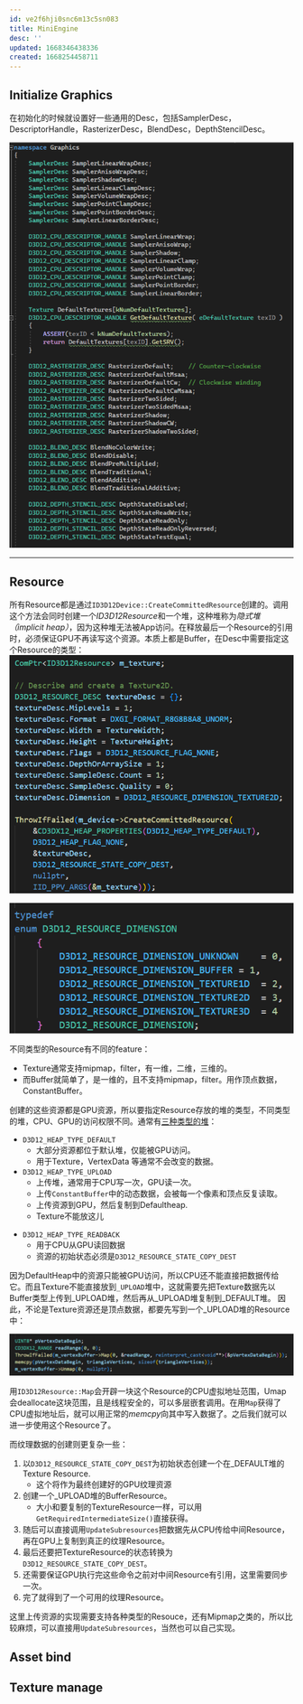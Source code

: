 ```yaml
---
id: ve2f6hji0snc6m13c5sn083
title: MiniEngine
desc: ''
updated: 1668346438336
created: 1668254458711
---
```


## Initialize Graphics

在初始化的时候就设置好一些通用的Desc，包括SamplerDesc，DescriptorHandle，RasterizerDesc，BlendDesc，DepthStencilDesc。

![InitializeCommonState](/assets/images/InitializeCommonState.png)

---

## Resource

所有Resource都是通过`ID3D12Device::CreateCommittedResource`创建的。调用这个方法会同时创建一个*ID3D12Resource*和一个堆，这种堆称为*隐式堆（implicit heap）*，因为这种堆无法被App访问。在释放最后一个Resource的引用时，必须保证GPU不再读写这个资源。本质上都是Buffer，在Desc中需要指定这个Resource的类型：
![](/assets/images/CreateTextureResource.png)

![](/assets/images/ResourceDimension.png)

不同类型的Resource有不同的feature：

* Texture通常支持mipmap，filter，有一维，二维，三维的。
* 而Buffer就简单了，是一维的，且不支持mipmap，filter。用作顶点数据，ConstantBuffer。

创建的这些资源都是GPU资源，所以要指定Resource存放的堆的类型，不同类型的堆，CPU、GPU的访问权限不同。通常有[三种类型的堆](https://learn.microsoft.com/en-us/windows/win32/api/d3d12/ne-d3d12-d3d12_heap_type#constants)：

- `D3D12_HEAP_TYPE_DEFAULT` 
  - 大部分资源都位于默认堆，仅能被GPU访问。
  - 用于Texture，VertexData 等通常不会改变的数据。
- `D3D12_HEAP_TYPE_UPLOAD`
  - 上传堆，通常用于CPU写一次，GPU读一次。
  - 上传`ConstantBuffer`中的动态数据，会被每一个像素和顶点反复读取。
  - 上传资源到GPU，然后复制到Defaultheap.
  - Texture不能放这儿
* `D3D12_HEAP_TYPE_READBACK`
  * 用于CPU从GPU读回数据
  * 资源的初始状态必须是`D3D12_RESOURCE_STATE_COPY_DEST`

因为DefaultHeap中的资源只能被GPU访问，所以CPU还不能直接把数据传给它。而且Texture不能直接放到`_UPLOAD`堆中，这就需要先把Texture数据先以Buffer类型上传到_UPLOAD堆，然后再从_UPLOAD堆复制到_DEFAULT堆。
因此，不论是Texture资源还是顶点数据，都要先写到一个_UPLOAD堆的Resource中：

![](/assets/images/MapResource.png)

用`ID3D12Resource::Map`会开辟一块这个Resource的CPU虚拟地址范围，Umap会deallocate这块范围，且是线程安全的，可以多层嵌套调用。在用`Map`获得了CPU虚拟地址后，就可以用正常的*memcpy*向其中写入数据了。之后我们就可以进一步使用这个Resource了。

而纹理数据的创建则更复杂一些：
1. 以`D3D12_RESOURCE_STATE_COPY_DEST`为初始状态创建一个在_DEFAULT堆的Texture Resource.
   - 这个将作为最终创建好的GPU纹理资源
2. 创建一个_UPLOAD堆的BufferResource。
   - 大小和要复制的TextureResource一样，可以用`GetRequiredIntermediateSize()`直接获得。
3. 随后可以直接调用`UpdateSubresources`把数据先从CPU传给中间Resource，再在GPU上复制到真正的纹理Resource。
4. 最后还要把TextureResource的状态转换为`D3D12_RESOURCE_STATE_COPY_DEST`。
5. 还需要保证GPU执行完这些命令之前对中间Resource有引用，这里需要同步一次。
6. 完了就得到了一个可用的纹理Resource。

这里上传资源的实现需要支持各种类型的Resouce，还有Mipmap之类的，所以比较麻烦，可以直接用`UpdateSubresources`，当然也可以自己实现。


## Asset bind   

## Texture manage

